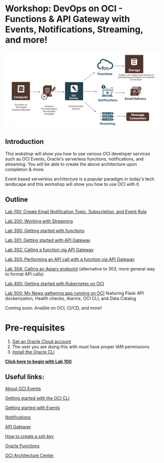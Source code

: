 # Workshop: DevOps on OCI - Functions & API Gateway with Events, Notifications, Streaming, and more!

![](screenshots/99.png)

## Introduction

This wokshop will show you how to use various OCI developer services such as OCI Events, Oracle's serverless functions, notifications, and streaming. You will be able to create the above architecture upon completion & more.

Event based serverless architecture is a popular paradigm in today's tech landscape and this workshop will show you how to use OCI with it.

## Outline
[Lab 100: Create Email Notification Topic, Subscription, and Event Rule](https://github.com/GaryHostt/OCI_DevOps/blob/master/Lab100.md)

[Lab 200: Working with Streaming](https://github.com/GaryHostt/OCI_DevOps/blob/master/Lab200.md)

[Lab 300: Getting started with functions](https://github.com/GaryHostt/OCI_DevOps/blob/master/Lab300a.md)

[Lab 301: Getting started with API Gateway](https://github.com/GaryHostt/OCI_DevOps/blob/master/Lab301.md)

[Lab 302: Calling a function via API Gateway](https://github.com/GaryHostt/OCI_DevOps/blob/master/Lab302.md)

[Lab 303: Performing an API call with a function via API Gateway](https://github.com/GaryHostt/OCI_DevOps/blob/master/Lab303.md)

[Lab 304: Calling an Apiary endpoint](https://github.com/GaryHostt/OCI_DevOps/blob/master/304.md) (alternative to 303, more general way to format API calls)

[Lab 400: Getting started with Kubernetes on OCI](https://github.com/GaryHostt/OCI_DevOps/blob/master/Lab400.md)

[Lab 500: My News gathering app running on OCI](https://github.com/GaryHostt/OCI_Native_NewsApp) featuring Flask API dockerization, Health checks, Alarms, OCI CLI, and Data Catalog

Coming soon: Ansible on OCI, CI/CD, and more!

# Pre-requisites

1. [Get an Oracle Cloud account](https://www.oracle.com/cloud/free/)
2. The user you are doing this with must have proper IAM permissions 
3. [Install the Oracle CLI](https://docs.cloud.oracle.com/en-us/iaas/Content/API/SDKDocs/cliinstall.htm)

[**Click here to begin with Lab 100**](https://github.com/GaryHostt/OCI_DevOps/blob/master/Lab100.md)

## Useful links:
[About OCI Events](https://docs.cloud.oracle.com/en-us/iaas/Content/Events/Concepts/eventsoverview.htm)

[Getting started with the OCI CLI](https://oracle.github.io/learning-library/oci-library/DevOps/OCI_CLI/OCI_CLI_HOL.html)

[Getting started with Events](https://docs.cloud.oracle.com/en-us/iaas/Content/Events/Concepts/eventsgetstarted.htm)

[Notifications](https://docs.cloud.oracle.com/en-us/iaas/Content/Notification/Concepts/notificationoverview.htm)

[API Gateway](https://www.oracle.com/cloud/cloud-native/api-gateway/)

[How to create a ssh key](https://www.oracle.com/webfolder/technetwork/tutorials/obe/cloud/javaservice/JCS/JCS_SSH/create_sshkey.html)

[Oracle Functions](https://www.youtube.com/watch?v=ZJKviWdo-Ec)

[OCI Architecture Center](https://blogs.oracle.com/cloud-infrastructure/announcing-the-oracle-cloud-infrastructure-architecture-center)







